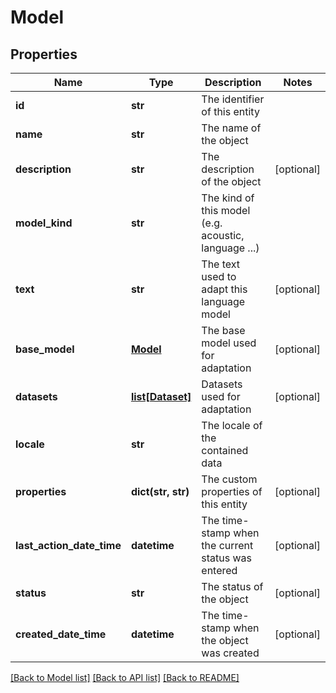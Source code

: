 # Model

## Properties
Name | Type | Description | Notes
------------ | ------------- | ------------- | -------------
**id** | **str** | The identifier of this entity | 
**name** | **str** | The name of the object | 
**description** | **str** | The description of the object | [optional] 
**model_kind** | **str** | The kind of this model (e.g. acoustic, language ...) | 
**text** | **str** | The text used to adapt this language model | [optional] 
**base_model** | [**Model**](Model.md) | The base model used for adaptation | [optional] 
**datasets** | [**list[Dataset]**](Dataset.md) | Datasets used for adaptation | [optional] 
**locale** | **str** | The locale of the contained data | 
**properties** | **dict(str, str)** | The custom properties of this entity | [optional] 
**last_action_date_time** | **datetime** | The time-stamp when the current status was entered | [optional] 
**status** | **str** | The status of the object | [optional] 
**created_date_time** | **datetime** | The time-stamp when the object was created | [optional] 

[[Back to Model list]](../README.md#documentation-for-models) [[Back to API list]](../README.md#documentation-for-api-endpoints) [[Back to README]](../README.md)


